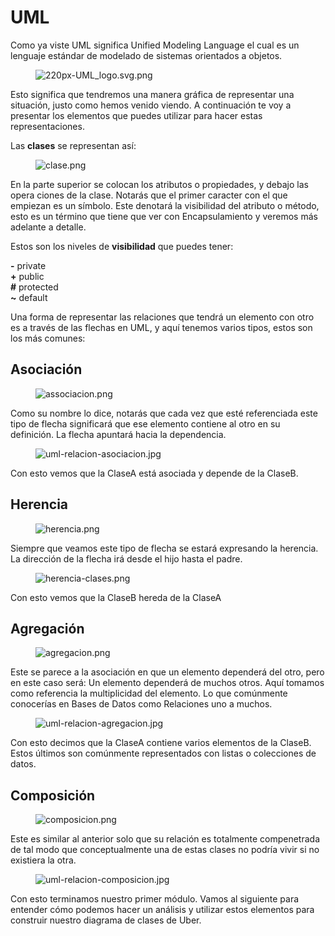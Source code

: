 # UML

<div class="MaterialLecture-text"><p>Como ya viste UML significa Unified Modeling Language el cual es un lenguaje estándar de modelado de sistemas orientados a objetos.</p>
<figure><img src="https://static.platzi.com/media/user_upload/220px-UML_logo.svg-ffd3a6a7-ac1d-43df-8648-265767507c9a.jpg" alt="220px-UML_logo.svg.png"></figure>
<p>Esto significa que tendremos una manera gráfica de representar una situación, justo como hemos venido viendo. A continuación te voy a presentar los elementos que puedes utilizar para hacer estas representaciones.</p>
<p>Las <strong>clases</strong> se representan así:</p>
<figure><img src="https://static.platzi.com/media/user_upload/clase-1897e6cf-84b3-4432-926b-aff4fc4db122.jpg" alt="clase.png"></figure>
<p>En la parte superior se colocan los atributos o propiedades, y debajo las opera	ciones de la clase. Notarás que el primer caracter con el que empiezan es un símbolo. Este denotará la visibilidad del atributo o método, esto es un término que tiene que ver con Encapsulamiento y veremos más adelante a detalle.</p>
<p>Estos son los niveles de <strong>visibilidad</strong> que puedes tener:</p>
<p><strong>-</strong> private<br>
<strong>+</strong> public<br>
<strong>#</strong> protected<br>
<strong>~</strong> default</p>
<p>Una forma de representar las relaciones que tendrá un elemento con otro es a través de las flechas en UML, y aquí tenemos varios tipos, estos son los más comunes:</p>
<h2>Asociación</h2>
<figure><img src="https://static.platzi.com/media/user_upload/associacion-d2e1b691-b6e9-4854-85e2-d3ffdf0a9049.jpg" alt="associacion.png"></figure>
<p>Como su nombre lo dice, notarás que cada vez que esté referenciada este tipo de flecha significará que ese elemento contiene al otro en su definición. La flecha apuntará hacia la dependencia.</p>
<figure><img src="https://static.platzi.com/media/user_upload/uml-relacion-asociacion-99b916c6-1f80-4b61-889a-ebf6e74f4f23.jpg" alt="uml-relacion-asociacion.jpg"></figure>
<p>Con esto vemos que la ClaseA está asociada y depende de la ClaseB.</p>
<h2>Herencia</h2>
<figure><img src="https://static.platzi.com/media/user_upload/herencia-2eb98d5e-bcad-4162-b236-aa87eba20e76.jpg" alt="herencia.png"></figure>
<p>Siempre que veamos este tipo de flecha se estará expresando la herencia.<br>
La dirección de la flecha irá desde el hijo hasta el padre.</p>
<figure><img src="https://static.platzi.com/media/user_upload/herencia-clases-53cb3117-def7-433f-adc5-4ad183d6b5e7.jpg" alt="herencia-clases.png"></figure>
<p>Con esto vemos que la ClaseB hereda de la ClaseA</p>
<h2>Agregación</h2>
<figure><img src="https://static.platzi.com/media/user_upload/agregacion-6489d946-cc06-4e3c-a976-f6435531b4f2.jpg" alt="agregacion.png"></figure>
<p>Este se parece a la asociación en que un elemento dependerá del otro, pero en este caso será: Un elemento dependerá de muchos otros. Aquí tomamos como referencia la multiplicidad del elemento. Lo que comúnmente conocerías en Bases de Datos como Relaciones uno a muchos.</p>
<figure><img src="https://static.platzi.com/media/user_upload/uml-relacion-agregacion-adb20be8-d6c2-41d1-b002-2cfa37639240.jpg" alt="uml-relacion-agregacion.jpg"></figure>
<p>Con esto decimos que la ClaseA contiene varios elementos de la ClaseB. Estos últimos son comúnmente representados con listas o colecciones de datos.</p>
<h2>Composición</h2>
<figure><img src="https://static.platzi.com/media/user_upload/composicion-1da1dd19-6925-42d9-9727-7fd8cb031b0c.jpg" alt="composicion.png"></figure>
<p>Este es similar al anterior solo que su relación es totalmente compenetrada de tal modo que conceptualmente una de estas clases no podría vivir si no existiera la otra.</p>
<figure><img src="https://static.platzi.com/media/user_upload/uml-relacion-composicion-2d4cb1fa-5422-44e3-849b-3a3e2d276733.jpg" alt="uml-relacion-composicion.jpg"></figure>
<p>Con esto terminamos nuestro primer módulo. Vamos al siguiente para entender cómo podemos hacer un análisis y utilizar estos elementos para construir nuestro diagrama de clases de Uber.</p>
</div>
